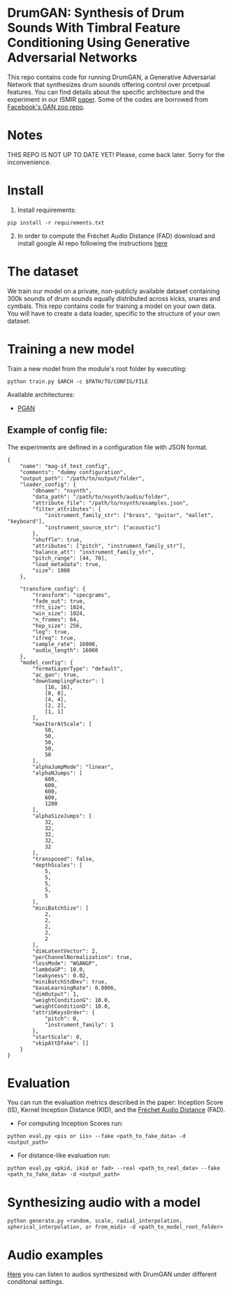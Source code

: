 # DrumGAN: Synthesis of Drum Sounds With Timbral Feature Conditioning Using Generative Adversarial Networks
This repo contains code for running DrumGAN, a Generative Adversarial Network that synthesizes drum sounds offering control over prcetpual features. You can find details about the specific architecture and the experiment in our ISMIR [paper](). Some of the codes are borrowed from [Facebook's GAN zoo repo](https://github.com/facebookresearch/pytorch_GAN_zoo).

# Notes
THIS REPO IS NOT UP TO DATE YET! Please, come back later. Sorry for the inconvenience.

# Install
1) Install requirements:

```
pip install -r requirements.txt
```
2) In order to compute the Fréchet Audio Distance (FAD) download and install google AI repo following the instructions [here](https://github.com/google-research/google-research/tree/master/frechet_audio_distance)

# The dataset
We train our model on a private, non-publicly available dataset containing 300k sounds of drum sounds equally distributed across kicks, snares and cymbals. This repo contains code for training a model on your own data. You will have to create a data loader, specific to the structure of your own dataset. 
# Training a new model
Train a new model from the module's root folder by executing:
```
python train.py $ARCH -c $PATH/TO/CONFIG/FILE
```
Available architectures:
* [PGAN](https://arxiv.org/abs/1710.10196)
## Example of config file:
The experiments are defined in a configuration file with JSON format.
```
{
    "name": "mag-if_test_config",
    "comments": "dummy configuration",
    "output_path": "/path/to/output/folder",
    "loader_config": {
        "dbname": "nsynth",
        "data_path": "/path/to/nsynth/audio/folder",
        "attribute_file": "/path/to/nsynth/examples.json",
        "filter_attributes": {
            "instrument_family_str": ["brass", "guitar", "mallet", "keyboard"],
            "instrument_source_str": ["acoustic"]
        },
        "shuffle": true,
        "attributes": ["pitch", "instrument_family_str"],
        "balance_att": "instrument_family_str",
        "pitch_range": [44, 70],
        "load_metadata": true,
        "size": 1000
    },
        
    "transform_config": {
        "transform": "specgrams",
        "fade_out": true,
        "fft_size": 1024,
        "win_size": 1024,
        "n_frames": 64,
        "hop_size": 256,
        "log": true,
        "ifreq": true,
        "sample_rate": 16000,
        "audio_length": 16000
    },
    "model_config": {
        "formatLayerType": "default",
        "ac_gan": true,
        "downSamplingFactor": [
            [16, 16],
            [8, 8],
            [4, 4],
            [2, 2],
            [1, 1]
        ],
        "maxIterAtScale": [
            50,
            50,
            50,
            50,
            50
        ],
        "alphaJumpMode": "linear",
        "alphaNJumps": [
            600,
            600,
            600,
            600,
            1200
        ],
        "alphaSizeJumps": [
            32,
            32,
            32,
            32,
            32
        ],
        "transposed": false,
        "depthScales": [
            5,
            5,
            5,
            5,
            5
        ],
        "miniBatchSize": [
            2,
            2,
            2,
            2,
            2
        ],
        "dimLatentVector": 2,
        "perChannelNormalization": true,
        "lossMode": "WGANGP",
        "lambdaGP": 10.0,
        "leakyness": 0.02,
        "miniBatchStdDev": true,
        "baseLearningRate": 0.0006,
        "dimOutput": 1,
        "weightConditionG": 10.0,
        "weightConditionD": 10.0,
        "attribKeysOrder": {
            "pitch": 0,
            "instrument_family": 1
        },
        "startScale": 0,
        "skipAttDfake": []
    }
}

```

# Evaluation
You can run the evaluation metrics described in the paper: Inception Score (IS), Kernel Inception Distance (KID), and the [Fréchet Audio Distance](https://arxiv.org/abs/1812.08466) (FAD).

* For computing Inception Scores run:
```
python eval.py <pis or iis> --fake <path_to_fake_data> -d <output_path>
```

* For distance-like evaluation run:
```
python eval.py <pkid, ikid or fad> --real <path_to_real_data> --fake <path_to_fake_data> -d <output_path>
```

# Synthesizing audio with a model
```
python generate.py <random, scale, radial_interpolation, spherical_interpolation, or from_midi> -d <path_to_model_root_folder>
```
# Audio examples
[Here](https://sites.google.com/view/drumgan) you can listen to audios synthesized with DrumGAN under different conditonal settings.

